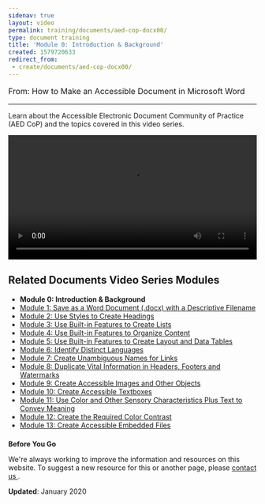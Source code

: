 ```yaml
---
sidenav: true
layout: video
permalink: training/documents/aed-cop-docx00/
type: document training
title: 'Module 0: Introduction & Background'
created: 1579720633
redirect_from:
 - create/documents/aed-cop-docx00/
---
```


[comment]: <> (# Module 0: Introduction & Background)

<p style="font-size:115%">
  From: How to Make an Accessible Document in Microsoft Word
</p>

* * *

Learn about the Accessible Electronic Document Community of Practice (AED CoP) and the topics covered in this video series.

<video controls="controls" data-vscid="3qesx4ovd" style="width:100%"><source src="https://assets.section508.gov/files/aed-cop-docx-m00.mp4" type="video/mp4" /></video>

## Related Documents Video Series Modules

  * **Module 0: Introduction & Background**
  * [Module 1: Save as a Word Document (.docx) with a Descriptive Filename][1]
  * [Module 2: Use Styles to Create Headings][2]
  * [Module 3: Use Built-in Features to Create Lists][3]
  * [Module 4: Use Built-in Features to Organize Content][4]
  * [Module 5: Use Built-in Features to Create Layout and Data Tables][5]
  * [Module 6: Identify Distinct Languages][6]
  * [Module 7: Create Unambiguous Names for Links][7]
  * [Module 8: Duplicate Vital Information in Headers, Footers and Watermarks][8]
  * [Module 9: Create Accessible Images and Other Objects][9]
  * [Module 10: Create Accessible Textboxes][10]
  * [Module 11: Use Color and Other Sensory Characteristics Plus Text to Convey Meaning][11]
  * [Module 12: Create the Required Color Contrast][12]
  * [Module 13: Create Accessible Embedded Files][13]

<div class="border-base radius-lg border-1px" style="margin-top: 1.5em;">
<div class="padding-1">
<p class="text-large"><strong>Before You Go</strong></p>
<p>We're always working to improve the information and resources on this website. To suggest a new resource for this or another page, please <a href="mailto:section.508@gsa.gov">contact us
</a>.</p>
</div>
</div>

**Updated**: January 2020

 [1]: {{site.baseurl}}/training/documents/aed-cop-docx01
 [2]: {{site.baseurl}}/training/documents/aed-cop-docx02
 [3]: {{site.baseurl}}/training/documents/aed-cop-docx03
 [4]: {{site.baseurl}}/training/documents/aed-cop-docx04
 [5]: {{site.baseurl}}/training/documents/aed-cop-docx05
 [6]: {{site.baseurl}}/training/documents/aed-cop-docx06
 [7]: {{site.baseurl}}/training/documents/aed-cop-docx07
 [8]: {{site.baseurl}}/training/documents/aed-cop-docx08
 [9]: {{site.baseurl}}/training/documents/aed-cop-docx09
 [10]: {{site.baseurl}}/training/documents/aed-cop-docx10
 [11]: {{site.baseurl}}/training/documents/aed-cop-docx11
 [12]: {{site.baseurl}}/training/documents/aed-cop-docx12
 [13]: {{site.baseurl}}/training/documents/aed-cop-docx13
